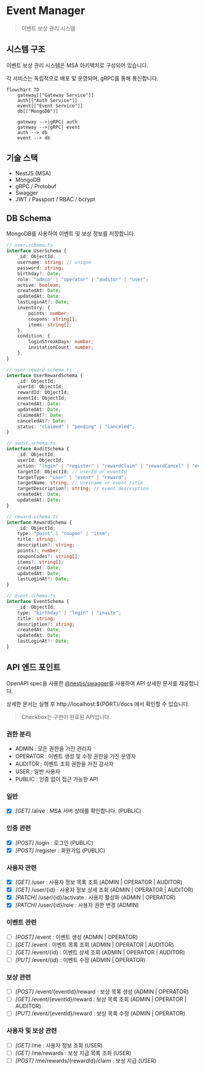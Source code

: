 # Event Manager

> 이벤트 보상 관리 시스템

## 시스템 구조

이벤트 보상 관리 시스템은 MSA 아키텍처로 구성되어 있습니다.

각 서비스는 독립적으로 배포 및 운영되며, gRPC를 통해 통신합니다.

```mermaid
flowchart TD
	gateway[["Gateway Service"]]
    auth[["Auth Service"]]
    event[["Event Service"]]
    db[("MongoDB")]

    gateway -->|gRPC| auth
    gateway -->|gRPC| event
    auth --> db
    event --> db
```

## 기술 스택

- NestJS (MSA)
- MongoDB
- gRPC / Protobuf
- Swagger
- JWT / Passport / RBAC / bcrypt

## DB Schema

MongoDB를 사용하여 이벤트 및 보상 정보를 저장합니다.

```ts
// user.schema.ts
interface UserSchema {
    _id: ObjectId;
    username: string; // unique
    password: string;
    birthday?: Date;
    role: "admin" | "operator" | "auditor" | "user";
    active: boolean;
    createdAt: Date;
    updatedAt: Date;
    lastLoginAt?: Date;
    inventory: {
        points: number;
        coupons: string[];
        items: string[];
    };
    condition: {
        loginStreakDays: number;
        invitationCount: number;
    },
}

// user-reward.schema.ts
interface UserRewardSchema {
    _id: ObjectId;
    userId: ObjectId;
    rewardId: ObjectId;
    eventId: ObjectId;
    createdAt: Date;
    updatedAt: Date;
    claimedAt?: Date;
    canceledAt?: Date;
    status: "claimed" | "pending" | "canceled";
}

// audit.schema.ts
interface AuditSchema {
    _id: ObjectId;
    userId: ObjectId;
    action: "login" | "register" | "rewardClaim" | "rewardCancel" | "eventCreate" | "eventUpdate" | "eventDelete";
    targetId: ObjectId; // userId or eventId
    targetType: "user" | "event" | "reward";
    targetName: string; // username or event title
    targetDescription?: string; // event description
    createdAt: Date;
    updatedAt: Date;
}

// reward.schema.ts
interface RewardSchema {
    _id: ObjectId;
    type: "point" | "coupon" | "item";
    title: string;
    description?: string;
    points?: number;
    couponCodes?: string[];
    items?: string[];
    createdAt: Date;
    updatedAt: Date;
    lastLoginAt?: Date;
}

// event.schema.ts
interface EventSchema {
    _id: ObjectId;
    type: "birthday" | "login" | "invite";
    title: string;
    description?: string;
    createdAt: Date;
    updatedAt: Date;
    lastLoginAt?: Date;
}
```


## API 엔드 포인트

OpenAPI spec을 사용한 [@nestjs/swagger](https://docs.nestjs.com/openapi/introduction)를 사용하여 API 상세한 문서를 제공합니다.

상세한 문서는 실행 후 http://localhost:${PORT}/docs 에서 확인할 수 있습니다.

> Checkbox는 구현이 완료된 API입니다.

### 권한 분리

- ADMIN : 모든 권한을 가진 관리자
- OPERATOR : 이벤트 생성 및 수정 권한을 가진 운영자
- AUDITOR : 이벤트 조회 권한을 가진 감사자
- USER : 일반 사용자
- PUBLIC : 인증 없이 접근 가능한 API

### 일반

- [x] *[GET]* /alive : MSA 서버 상태를 확인합니다. (PUBLIC)

### 인증 관련

- [x] *[POST]* /login : 로그인 (PUBLIC)
- [x] *[POST]* /register : 회원가입 (PUBLIC)

### 사용자 관련

- [x] *[GET]* /user : 사용자 정보 목록 조회 (ADMIN | OPERATOR | AUDITOR)
- [x] *[GET]* /user/{id} : 사용자 정보 상세 조회 (ADMIN | OPERATOR | AUDITOR)
- [x] *[PATCH]* /user/{id}/activate : 사용자 활성화 (ADMIN | OPERATOR)
- [x] *[PATCH]* /user/{id}/role : 사용자 권한 변경 (ADMIN)

### 이벤트 관련

- [ ] *[POST]* /event : 이벤트 생성 (ADMIN | OPERATOR)
- [ ] *[GET]* /event : 이벤트 목록 조회 (ADMIN | OPERATOR | AUDITOR)
- [ ] *[GET]* /event/{id} : 이벤트 상세 조회 (ADMIN | OPERATOR | AUDITOR)
- [ ] *[PUT]* /event/{id} : 이벤트 수정 (ADMIN | OPERATOR)

### 보상 관련

- [ ] *[POST]* /event/{eventId}/reward : 보상 목록 생성 (ADMIN | OPERATOR)
- [ ] *[GET]* /event/{eventId}/reward : 보상 목록 조회 (ADMIN | OPERATOR | AUDITOR)
- [ ] *[PUT]* /event/{eventId}/reward : 보상 목록 수정 (ADMIN | OPERATOR)

### 사용자 및 보상 관련

- [ ] *[GET]* /me : 사용자 정보 조회 (USER)
- [ ] *[GET]* /me/rewards : 보상 지급 목록 조회 (USER)
- [ ] *[POST]* /me/rewards/{rewardId}/claim : 보상 지급 (USER)
